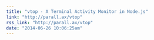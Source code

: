 ```yaml
---
title: "vtop - A Terminal Activity Monitor in Node.js"
link: "http://parall.ax/vtop"
rss_link: "http://parall.ax/vtop"
date: "2014-06-26 10:06:25am"
---
```

